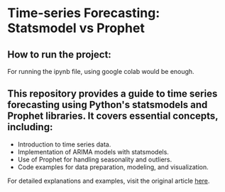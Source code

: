 
# Time-series Forecasting: Statsmodel vs Prophet

## How to run the project:
For running the ipynb file, using google colab would be enough.

## This repository provides a guide to time series forecasting using Python's statsmodels and Prophet libraries. It covers essential concepts, including:

- Introduction to time series data.
- Implementation of ARIMA models with statsmodels.
- Use of Prophet for handling seasonality and outliers.
- Code examples for data preparation, modeling, and visualization.

For detailed explanations and examples, visit the original article [here](https://www.kdnuggets.com/2023/03/time-series-forecasting-statsmodels-prophet.html).
